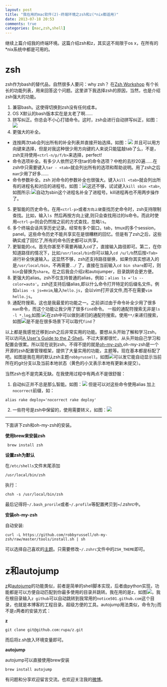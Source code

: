 ```yaml
---
layout: post
title: "我在用的mac软件(2)-终端环境之zsh和z(*nix都适用)"
date: 2013-07-18 20:53
comments: true
categories: [mac,zsh,shell]
---
```


继续上篇介绍我的终端环境。这篇介绍zsh和z，其实这不局限于os x，在所有的*nix系统中都是可用的。

# zsh

 zsh作为bash的替代品，自然很多人要问：why zsh？
 在[Zsh Workshop](http://www.acm.uiuc.edu/workshops/zsh/why.html) 有个长长的功能列表，用来回答这个问题。这里讲下我选择zsh的原因，当然，也是介绍zsh强大的功能。
 
 1. 兼容bash。这使得切换到zsh没有任何成本。
 2. OS X默认的bash版本实在是太老了啊……
 3. 拼写纠正。你总会不小心打错命令。这时，zsh会进行自动拼写纠正，如图：![](http://foocoder.com/images/mac/cerrect.png)
 4. 更强大的补全。
 <!--more-->
   * 连按两次tab会列出所有的补全列表并直接开始选择。如图：![](http://foocoder.com/images/mac/tabcd.png)
 	并且可以用方向键来选择，但是对我这种很少用方向键的人来说只能猛敲tab了么，不是，zsh支持使用`<ctrl-n/p/f/b>`来选择，perfect!
   * 命令选项补全。有多少人依然记不住tar的命令选项？中枪的去抄20遍……在zsh中只需要键入`tar - <tab>`就会列出所有的选项和帮助说明。用了zsh之后`man`少用了好多……
   * 命令参数补全。zsh 对命令的参数补全也很强大。键入`kill <tab>`就会列出所有的进程名和对应的进程号。如图：![](http://foocoder.com/images/mac/kill2.png)这还不够，试试键入`kill sbin <tab>`,如图所示:![](http://foocoder.com/images/mac/kill1.png)自动为sbin这个进程名补全了进程号。kill进程再也不用两步操作了。
 5. 更智能的历史命令。在用`<ctrl-p>`或者`方向上键`查找历史命令时，zsh支持限制查找。比如，输入`ls `然后再按方向上键,则只会查找用过的ls命令。而此时使用`<ctrl-p>`则会仍然按之前的方式查找，忽略`ls`。
 6. 多个终端会话共享历史记录。经常有多个窗口，tab，tmux的多个session，panel。这些命令历史不能共享实在是很糟糕的回忆。但是有了zsh之后，这些确实成了回忆了,所有的命令历史都可以共享。
 7. 更智能的`cd`。首先你甚至不需要再输入cd了，直接输入路径即可。第二，在你知道路径的情况下，比如`/usr/local/bin`你可以输入`cd /u/l/b`然后按`<Tab>`进行补全快速输入。这显然不够，zsh还支持路径替换，如果你其实想进入的是`/usr/local/bin`，不再需要`../` 了，直接在当前输入`cd bin share`即可，则`bin`会替换为`share`。在之后我会介绍z和autojumper，目录跳转会更方便。 
 8. 更强大的alias。zsh不仅支持普通的alias，例如：`alias ls ='ls --color=auto'`。zsh还支持后缀alias,即以什么命令打开特定的后缀名文件。例如`alias -s js=mvim`,输入`hello.js`，会以vim打开该文件,而不在需要`vim hello.js`。
 9. 通配符搜索。这也是我最爱的功能之一。之前讲过由于命令补全少用了很多`man`命令，而这个功能让我少用了很多`find`命令。	一般的通配符搜索无非是`ls -l *.log`,如图:![](http://foocoder.com/images/mac/ls1.png)在zsh中可以做到递归的通配符搜索。使用`**/`来递归搜索，如图![](http://foocoder.com/images/mac/ls2.png)是不是在很多场景下可以取代`find`？
 
 
以上都是我感觉迁移到zsh之后非常实用的功能。要想从头开始了解和学习zsh，可以访问[A User's Guide to the Z-Shell](http://zsh.sourceforge.net/Guide/zshguide.html)。不过大家都很忙，从头开始自己学习和配置会很累。所以现在说到zsh，不得不提的就是[oh-my-zsh](https://github.com/robbyrussell/oh-my-zsh?source=c),oh-my-zsh是一个开源的zsh配置管理框架，提供了大量实用的功能，主题等。现在基本都是标配了吧。如图是我在用的默认zsh主题`robbyrussell`，如图![](http://foocoder.com/images/mac/gitoh.png)可以发它能自动显示当前所在的git分支以及当前本地状态（黄色的小叉表示本地有更新未提交）。

当然zsh也不是完美无缺。在我使用过程中有两点不是很舒服：
1. 自动纠正并不总是那么智能。如图：![](http://foocoder.com/images/mac/zhuanyi.png)
	但是可以对这些命令使用alias 加上`nocorrect`前缀，如：
	
`alias rake deploy='nocorrect rake deploy'`

2. 一些符号是zsh中保留的，使用需要转义，如图：![](http://foocoder.com/images/mac/wrongcorrect.png)
 
 ---
 
 下面讲下zsh和oh-my-zsh的安装。
 
__使用brew来安装zsh__
 
 ```
  brew install zsh
 ```
 
 __设置zsh为默认__
 
 在`/etc/shells`文件末尾添加
 
 ```
 /usr/local/bin/zsh
 ```	
 
 执行：
 
 ```
 chsh -s /usr/local/bin/zsh
 ```
 
 最后记得将`~/.bash_prorile`或者`~/.profile`等配置拷贝到~/.zshrc中。
 
 __安装oh-my-zsh__

 自动安装:
 
``` 
curl -L https://github.com/robbyrussell/oh-my-zsh/raw/master/tools/install.sh | sh
```
 
可以选择自己喜欢的[主题](https://github.com/robbyrussell/oh-my-zsh/wiki/themes)。只需要修改`~/.zshrc`文件中的`ZSH_THEME`即可。
 
# z和autojump

[z](https://github.com/rupa/z)和[autojump](https://github.com/joelthelion/autojump)的功能类似，前者是简单的shell脚本实现，后者由python实现，功能都是可以方便自动匹配到你最多使用的目录并跳转。我在用的是z，如图![](http://foocoder.com/images/mac/zjump.png)，我在根目录输入`z github`可以自动跳转到我常用的`notice501.github.com`这个目录，也就是本博客的工程目录。超级方便的工具。autojump用法类似，命令为`j`而不是`z`两者的安装方式：

__z__

```
git clone git@github.com:rupa/z.git
```

而后将z.sh放入环境变量即可。

__autojump__

autojump可以直接使用brew安装

```
brew install autojump
```

有问题和分享欢迎留言交流。也欢迎关注我的[微博](http://weibo.com/notice520)。
 
 
 
 	
 	
 
 
 
 	
  